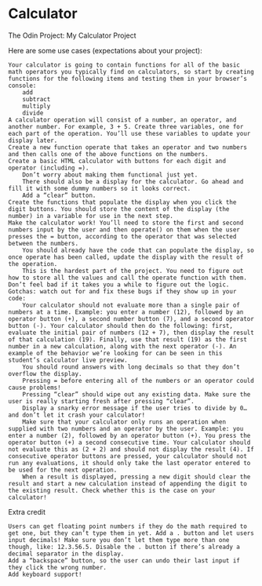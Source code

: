 # Calculator
The Odin Project: My Calculator Project

Here are some use cases (expectations about your project):

    Your calculator is going to contain functions for all of the basic math operators you typically find on calculators, so start by creating functions for the following items and testing them in your browser’s console:
        add
        subtract
        multiply
        divide
    A calculator operation will consist of a number, an operator, and another number. For example, 3 + 5. Create three variables, one for each part of the operation. You’ll use these variables to update your display later.
    Create a new function operate that takes an operator and two numbers and then calls one of the above functions on the numbers.
    Create a basic HTML calculator with buttons for each digit and operator (including =).
        Don’t worry about making them functional just yet.
        There should also be a display for the calculator. Go ahead and fill it with some dummy numbers so it looks correct.
        Add a “clear” button.
    Create the functions that populate the display when you click the digit buttons. You should store the content of the display (the number) in a variable for use in the next step.
    Make the calculator work! You’ll need to store the first and second numbers input by the user and then operate() on them when the user presses the = button, according to the operator that was selected between the numbers.
        You should already have the code that can populate the display, so once operate has been called, update the display with the result of the operation.
        This is the hardest part of the project. You need to figure out how to store all the values and call the operate function with them. Don’t feel bad if it takes you a while to figure out the logic.
    Gotchas: watch out for and fix these bugs if they show up in your code:
        Your calculator should not evaluate more than a single pair of numbers at a time. Example: you enter a number (12), followed by an operator button (+), a second number button (7), and a second operator button (-). Your calculator should then do the following: first, evaluate the initial pair of numbers (12 + 7), then display the result of that calculation (19). Finally, use that result (19) as the first number in a new calculation, along with the next operator (-). An example of the behavior we’re looking for can be seen in this student’s calculator live preview.
        You should round answers with long decimals so that they don’t overflow the display.
        Pressing = before entering all of the numbers or an operator could cause problems!
        Pressing “clear” should wipe out any existing data. Make sure the user is really starting fresh after pressing “clear”.
        Display a snarky error message if the user tries to divide by 0… and don’t let it crash your calculator!
        Make sure that your calculator only runs an operation when supplied with two numbers and an operator by the user. Example: you enter a number (2), followed by an operator button (+). You press the operator button (+) a second consecutive time. Your calculator should not evaluate this as (2 + 2) and should not display the result (4). If consecutive operator buttons are pressed, your calculator should not run any evaluations, it should only take the last operator entered to be used for the next operation.
        When a result is displayed, pressing a new digit should clear the result and start a new calculation instead of appending the digit to the existing result. Check whether this is the case on your calculator!

Extra credit

    Users can get floating point numbers if they do the math required to get one, but they can’t type them in yet. Add a . button and let users input decimals! Make sure you don’t let them type more than one though, like: 12.3.56.5. Disable the . button if there’s already a decimal separator in the display.
    Add a “backspace” button, so the user can undo their last input if they click the wrong number.
    Add keyboard support!